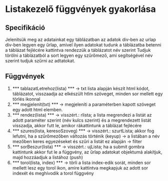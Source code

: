 # Listakezelő függvények gyakorlása

## Specifikáció

Jelenitsük meg az adatainkat egy táblázatban az adatok div-ben
az urlap div-ben legyen egy űrlap, amivel ilyen adatokat tudunk a táblázatba betenni
a táblázat fejlécére kattintva rendezzük a táblázatot név szerint
Tudjuk törölni a táblázatból a sort
legyen egy szűrőmező, ami segítségével név szerint tudjuk szűrni az adtatokat.

## Függvények

1. *** tablazatLetrehoz(lista) *** -> txt lista alapján készít html kódot, táblázatot, visszaadja az elkészült htlm szöveget, minden sor mellett egy törlés ikonnal
2. *** megjelenit(txt) *** -> megjeleníti a paraméterben kapott szöveget egy adott html elemben.
3. *** rendez(lista) *** -> visszért.: rlista; a lista megrendezi a listát az adott paraméter szerint (név kulcs szerint) és a megrendezett listát visszadja, akkor futt le, amikor rákattintunk a táblázat fejlécére
4. *** szures(lista, keresoSzoveg) *** -> visszért.: szurtLista; akkor fog lefutni, ha a szűrőmezőben változás történik (keyup) -> a listában a név mezőben keres egyezéseket és szűri a listát ez alapján -> filter
5. *** sorBeszur(lista) *** -> visszért.: ujLista; ha a submit gombra kattintunk akkor fut le a függvény, az űrlap adatokat objektumá alakítjuk, majd hozzáadjuk a listához (push)
6. *** torol(lista, index) *** -> törli a lista index-edik sorát, minden sor mellett lesz egy torol ikon, amire kattintva megkapjuk az adott sor indexét és meghívodik a torol függvény
